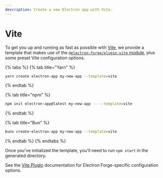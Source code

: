 ```yaml
---
description: Create a new Electron app with Vite.
---
```


# Vite

To get you up and running as fast as possible with [Vite](https://vitejs.dev/), we provide a template that makes use of the [`@electron-forge/plugin-vite` module](../config/plugins/vite.md), plus some preset Vite configuration options.

{% tabs %}
{% tab title="Yarn" %}
```bash
yarn create electron-app my-new-app --template=vite
```
{% endtab %}

{% tab title="npm" %}
```bash
npm init electron-app@latest my-new-app -- --template=vite
```
{% endtab %}

{% tab title="Bun" %}
```bash
bunx create-electron-app my-new-app --template=vite
```
{% endtab %}
{% endtabs %}

Once you've initialized the template, you'll need to run `npm start` in the generated directory.

See the [Vite Plugin](../config/plugins/vite.md) documentation for Electron Forge-specific configuration options.
